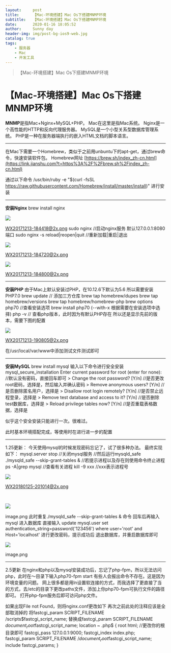```yaml
---
layout:     post
title:      【Mac-环境搭建】Mac Os下搭建MNMP环境
subtitle:   【Mac-环境搭建】Mac Os下搭建MNMP环境
date:       2020-01-16 18:05:52
author:     Sunny day
header-img: img/post-bg-ios9-web.jpg
catalog: true
tags:
    - 服务器
    - Mac
    - 开发工具
---
```


>【Mac-环境搭建】Mac Os下搭建MNMP环境

# 【Mac-环境搭建】Mac Os下搭建MNMP环境


**MNMP**是指Mac+Nginx+MySQL+PHP。
Mac在这里是指Mac系统。
Nginx是一个高性能的HTTP和反向代理服务器。
MySQL是一个小型关系型数据库管理系统。
PHP是一种在服务器端执行的嵌入HTML文档的脚本语言。

----

在Mac下需要一个Homebrew，类似于之前用unbuntu下的apt-get，通过brew命令，快速安装软件包。
Homebrew网址
[https://brew.sh/index_zh-cn.html](https://link.jianshu.com?t=https%3A%2F%2Fbrew.sh%2Findex_zh-cn.html)
 
通过以下命令 /usr/bin/ruby -e "$(curl -fsSL https://raw.githubusercontent.com/Homebrew/install/master/install)" 进行安装

----

**安装Nginx**
brew install nginx

![](https://imgconvert.csdnimg.cn/aHR0cHM6Ly91cGxvYWQtaW1hZ2VzLmppYW5zaHUuaW8vdXBsb2FkX2ltYWdlcy8yMDY0NDA0LTdkYjQ0MzYyM2ZlN2M1NjcucG5nP2ltYWdlTW9ncjIvYXV0by1vcmllbnQvc3RyaXB8aW1hZ2VWaWV3Mi8yL3cvMTIwMC9mb3JtYXQvd2VicA?x-oss-process=image/format,png)

WX20171213-184418@2x.png
sudo nginx //启动nginx服务 默认127.0.0.1:8080端口 sudo nginx -s reload|reopen|quit //重新加载|重启|退出

![](https://imgconvert.csdnimg.cn/aHR0cHM6Ly91cGxvYWQtaW1hZ2VzLmppYW5zaHUuaW8vdXBsb2FkX2ltYWdlcy8yMDY0NDA0LTFkZmMwNzJmYTQ4NTExMDkucG5nP2ltYWdlTW9ncjIvYXV0by1vcmllbnQvc3RyaXB8aW1hZ2VWaWV3Mi8yL3cvMTIwMC9mb3JtYXQvd2VicA?x-oss-process=image/format,png)

WX20171213-184720@2x.png

![](https://imgconvert.csdnimg.cn/aHR0cHM6Ly91cGxvYWQtaW1hZ2VzLmppYW5zaHUuaW8vdXBsb2FkX2ltYWdlcy8yMDY0NDA0LWIwYmM5NGUzOTFkZGFlOGYucG5nP2ltYWdlTW9ncjIvYXV0by1vcmllbnQvc3RyaXB8aW1hZ2VWaWV3Mi8yL3cvMTIwMC9mb3JtYXQvd2VicA?x-oss-process=image/format,png)

WX20171213-184800@2x.png

----

**安装PHP**
由于Mac上默认安装过PHP，在10.12.6下默认为5.6
所以需要安装PHP7.0
brew update // 添加三方仓库 brew tap homebrew/dupes brew tap homebrew/versions brew tap homebrew/homebrew-php brew options php70 //查看安装选项 brew install php70 (--with-x 根据需要在安装选项中选择) php -v // 查看php版本，此时因为有默认PHP存在 所以还是显示先前的版本，需要下图的配置

![](https://imgconvert.csdnimg.cn/aHR0cHM6Ly91cGxvYWQtaW1hZ2VzLmppYW5zaHUuaW8vdXBsb2FkX2ltYWdlcy8yMDY0NDA0LWJmMDVhY2YzZWE4MGQyMWEucG5nP2ltYWdlTW9ncjIvYXV0by1vcmllbnQvc3RyaXB8aW1hZ2VWaWV3Mi8yL3cvMTIwMC9mb3JtYXQvd2VicA?x-oss-process=image/format,png)

WX20171213-190805@2x.png

在/usr/local/var/www中添加测试文件测试即可

----

**安装MySQL**
brew install mysql 输入以下命令进行安全安装 mysql_secure_installation Enter current password for root (enter for none): //默认没有密码，直接回车即可 > Change the root password? [Y/n] //是否更改root密码，选择是，然后输入并确认密码 > Remove anonymous users? [Y/n] //是否删除匿名用户，选择是 > Disallow root login remotely? [Y/n] //是否禁止远程登录，选择是 > Remove test database and access to it? [Y/n] //是否删除test数据库，选择是 > Reload privilege tables now? [Y/n] //是否重载表格数据，选择是

似乎这个安全安装只能进行一次。很难过。

此时基本环境搭配完成，等使用时在进行进一步的配置

----

1.25更新：
今天使用mysql的时候发现密码忘记了，试了很多种办法。
最终实现如下：
mysql.server stop //关闭mysql服务 //然后运行mysqld_safe ./mysqld_safe --skip-grant-tables & //若提示进程以及存在则使用命令终止进程 ps -A|grep mysql //查看有关进程 kill -9 xxx //xxx表示进程号

![](https://imgconvert.csdnimg.cn/aHR0cHM6Ly91cGxvYWQtaW1hZ2VzLmppYW5zaHUuaW8vdXBsb2FkX2ltYWdlcy8yMDY0NDA0LTNhNzkwMzZkZjY3ZGJjMWYucG5nP2ltYWdlTW9ncjIvYXV0by1vcmllbnQvc3RyaXB8aW1hZ2VWaWV3Mi8yL3cvMTIwMC9mb3JtYXQvd2VicA?x-oss-process=image/format,png)

WX20180125-201014@2x.png

 

![](https://imgconvert.csdnimg.cn/aHR0cHM6Ly91cGxvYWQtaW1hZ2VzLmppYW5zaHUuaW8vdXBsb2FkX2ltYWdlcy8yMDY0NDA0LTBkOWFlN2ZkMWJiZDllMWYucG5nP2ltYWdlTW9ncjIvYXV0by1vcmllbnQvc3RyaXB8aW1hZ2VWaWV3Mi8yL3cvMTIwMC9mb3JtYXQvd2VicA?x-oss-process=image/format,png)

image.png
此时重复./mysqld_safe --skip-grant-tables & 命令 回车后再输入mysql 进入数据库 直接输入 update mysql.user set authentication_string=password('123456') where user='root' and Host='localhost' 进行更改密码，提示成功后 退出数据库，并重启数据库即可

![](https://imgconvert.csdnimg.cn/aHR0cHM6Ly91cGxvYWQtaW1hZ2VzLmppYW5zaHUuaW8vdXBsb2FkX2ltYWdlcy8yMDY0NDA0LTgxMmJlYmUwYzgzZmNhNWYucG5nP2ltYWdlTW9ncjIvYXV0by1vcmllbnQvc3RyaXB8aW1hZ2VWaWV3Mi8yL3cvMTIwMC9mb3JtYXQvd2VicA?x-oss-process=image/format,png)

image.png

----

2.5更新
在nginx和php以及mysql安装成功后，忘记了php-fpm，所以无法访问php，此时在～目录下输入php70-fpm start
有些人会报出命令不存在。这是因为环境变量的问题。
网上很多都是用ln设置软连接的方式，而我选择了更直接了当的方式，去/etc的目录下更改paths文件，添加上你php70-fpm可执行文件的路径即可。
打开php-fpm服务后即可访问php文件。

如果出现File not Found，则将nginx.conf更改如下
再次之前此处的注释应该是全部取消掉的 将fastcgi_param SCRIPT_FILENAME /scripts$fastcgi_script_name; 替换成fastcgi_param SCRIPT_FILENAME $document_root$fastcgi_script_name; location ~ \.php$ { root html; //更改你的根目录即可 fastcgi_pass 127.0.0.1:9000; fastcgi_index index.php; fastcgi_param SCRIPT_FILENAME /$document_root$fastcgi_script_name; include fastcgi_params; }

 


